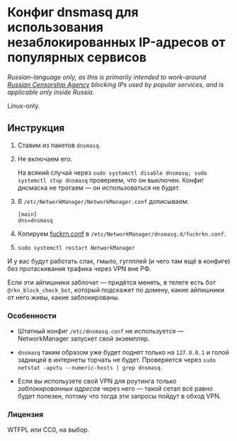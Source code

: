 # Конфиг dnsmasq для использования незаблокированных IP-адресов от популярных сервисов

_Russian-language only, as this is primarily intended to work-around
[Russian Censorship Agency](https://en.wikipedia.org/wiki/Roskomnadzor) blocking IPs used by popular
services, and is applicable only inside Russia._

Linux-only.

## Инструкция

1. Ставим из пакетов `dnsmasq`.

2. Не включаем его.
   
   На всякий случай через `sudo systemctl disable dnsmasq; sudo systemctl stop dnsmasq`
   проверяем, что он выключен. Конфиг днсмаска не трогаем — он использоваться не будет.

3. В `/etc/NetworkManager/NetworkManager.conf` дописываем:
 
   ```
   [main]
   dns=dnsmasq
   ```

4. Копируем [fuckrn.conf](fuckrkn.conf) в `/etc/NetworkManager/dnsmasq.d/fuckrkn.conf`.

5. `sudo systemctl restart NetworkManager`

И у вас будут работать слак, гмыло, гуглплей (и чего там ещё в конфиге) без протаскивания трафика
через VPN вне РФ.

Если эти айпишники заблочат — придётся менять, в телеге есть бот `@rkn_block_check_bot`, который
подскажет по домену, какие айпишники от него живы, какие заблокированы.

### Особенности

* Штатный конфиг `/etc/dnsmasq.conf` не используется — NetworkManager запускет свой экземпляр.

* `dnsmasq` таким образом уже будет поднят только на `127.0.0.1` и голой задницей в интернеты
  торчать не будет. Проверяется через `sudo netstat -apvtu --numeric-hosts | grep dnsmasq`.

* Если вы испольузете свой VPN для роутинга _только заблокированных адресов_ через него — такой
  сетап всё равно будет полезен, потому что тогда эти запросы пойдут в обход VPN.

### Лицензия

WTFPL или СС0, на выбор.
